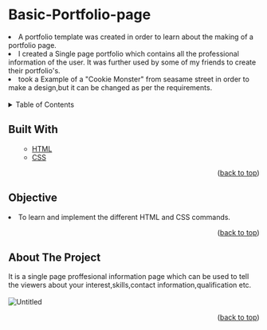 # Basic-Portfolio-page

<li>A portfolio template was created in order to learn about the making of a portfolio page.</li>
<li>I created a Single page portfolio which contains all the professional information of the user. It was further used by some of my friends to create their portfolio's.</li>
<li>took a Example of a "Cookie Monster" from seasame street in order to make a design,but it can be changed as per the requirements.
<br>
  <br>

<!-- TABLE OF CONTENTS -->

<details>
  <summary>Table of Contents</summary>
  <ol>
    <ul>
       <li><a href="#built-with">Built With</a></li>
      <li><a href="#Objective">Objective</a></li>
      <li><a href="#about-the-project">About The Project</a></li>
      </ul>
  </ol>
</details>

<!-- Built with -->
## Built With
<ol>
    <ul>
      <li><a href="https://html.com/">HTML</a></li>
       <li><a href="https://css-tricks.com/">CSS</a></li>
     <!-- <li><a href="https://www.javascript.com/">JavaScript</a></li> -->
      </ul>
  <p align="right">(<a href="#Basic-Portfolio-page">back to top</a>)</p>
  </ol>
  
## Objective
<li>To learn and implement the different HTML and CSS commands.</li>
<p align="right">(<a href="#Basic-Portfolio-page ">back to top</a>)</p>


<!-- ABOUT THE PROJECT -->
## About The Project
It is a single page proffesional information page which can be used to tell the viewers about your interest,skills,contact information,qualification etc.
<br>
<br>
![Untitled](https://user-images.githubusercontent.com/60666490/139786748-7b23b5e3-f67c-4eec-8a60-ffba9cffd1c7.jpg)


<p align="right">(<a href="#Basic-Portfolio-page">back to top</a>)</p>





